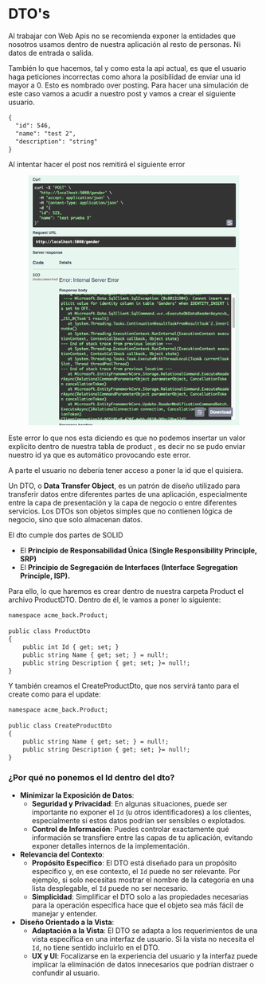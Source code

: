 # DTO's

Al trabajar con Web Apis no se recomienda exponer la entidades que nosotros usamos dentro de nuestra aplicación al resto de personas. Ni datos de entrada o salida.

También lo que hacemos, tal y como esta la api actual, es que el usuario haga peticiones incorrectas como ahora la posibilidad de enviar una id mayor a 0. Esto es nombrado over posting. Para hacer una simulación de este caso vamos a acudir a nuestro post y vamos a crear el siguiente usuario.

```
{
  "id": 546,
  "name": "test 2",
  "description": "string"
}
```

Al intentar hacer el post nos remitirá el siguiente error

<figure><img src=".gitbook/assets/Captura de pantalla 2024-04-04 a las 1.15.35.png" alt=""><figcaption></figcaption></figure>

Este error lo que nos esta diciendo es que no podemos insertar un valor explicito dentro de nuestra tabla de product , es decir no se pudo enviar nuestro id ya que es automático provocando este error.

A parte el usuario no debería tener acceso a poner la id que el quisiera.

Un DTO, o **Data Transfer Object**, es un patrón de diseño utilizado para transferir datos entre diferentes partes de una aplicación, especialmente entre la capa de presentación y la capa de negocio o entre diferentes servicios. Los DTOs son objetos simples que no contienen lógica de negocio, sino que solo almacenan datos.

El dto cumple dos partes de SOLID

* El **Principio de Responsabilidad Única (Single Responsibility Principle, SRP)**
* El **Principio de Segregación de Interfaces (Interface Segregation Principle, ISP).**

Para ello, lo que haremos es crear dentro de nuestra carpeta Product el archivo ProductDTO. Dentro de él, le vamos a poner lo siguiente:

```
namespace acme_back.Product;

public class ProductDto
{
    public int Id { get; set; }
    public string Name { get; set; } = null!;
    public string Description { get; set; }= null!;
}
```

Y también creamos el CreateProductDto, que nos servirá tanto para el create como para el update:

```
namespace acme_back.Product;

public class CreateProductDto
{
    public string Name { get; set; } = null!;
    public string Description { get; set; }= null!;
}
```

### **¿Por qué no ponemos el Id dentro del dto?**

* **Minimizar la Exposición de Datos**:
  * **Seguridad y Privacidad**: En algunas situaciones, puede ser importante no exponer el `Id` (u otros identificadores) a los clientes, especialmente si estos datos podrían ser sensibles o explotados.
  * **Control de Información**: Puedes controlar exactamente qué información se transfiere entre las capas de tu aplicación, evitando exponer detalles internos de la implementación.
* **Relevancia del Contexto**:
  * **Propósito Específico**: El DTO está diseñado para un propósito específico y, en ese contexto, el `Id` puede no ser relevante. Por ejemplo, si solo necesitas mostrar el nombre de la categoría en una lista desplegable, el `Id` puede no ser necesario.
  * **Simplicidad**: Simplificar el DTO solo a las propiedades necesarias para la operación específica hace que el objeto sea más fácil de manejar y entender.
* **Diseño Orientado a la Vista**:
  * **Adaptación a la Vista**: El DTO se adapta a los requerimientos de una vista específica en una interfaz de usuario. Si la vista no necesita el `Id`, no tiene sentido incluirlo en el DTO.
  * **UX y UI**: Focalizarse en la experiencia del usuario y la interfaz puede implicar la eliminación de datos innecesarios que podrían distraer o confundir al usuario.
